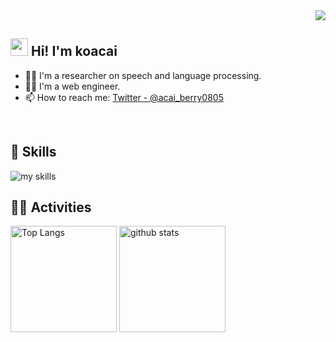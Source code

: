 <div align="right">
  <img src="https://komarev.com/ghpvc/?username=koacai" />
</div>

## <img src="https://media.giphy.com/media/hvRJCLFzcasrR4ia7z/giphy.gif" width="28"> Hi! I'm koacai

- 🧑‍💻 I'm a researcher on speech and language processing.
-  🧑‍💻 I'm a web engineer.
- 📫 How to reach me: [Twitter - @acai_berry0805](https://twitter.com/acai_berry0805)
<br>

## 🌱 Skills
<img alt="my skills" src="https://skillicons.dev/icons?theme=dark&perline=7&i=python,pytorch,go,ts,react,styledcomponents,graphql,docker,gcp,postgresql,html,css,neovim" />
<br>

## 🏃‍♀️ Activities
<div align="left">
  <img alt="Top Langs" height="170px" src="https://github-readme-stats-three-ruby-62.vercel.app/api?username=koacai&theme=vue-dark&layout=compact" />
  <img alt="github stats" height="170px" src="https://github-readme-stats-three-ruby-62.vercel.app/api/top-langs/?username=koacai&theme=vue-dark&layout=compact" />
</div>